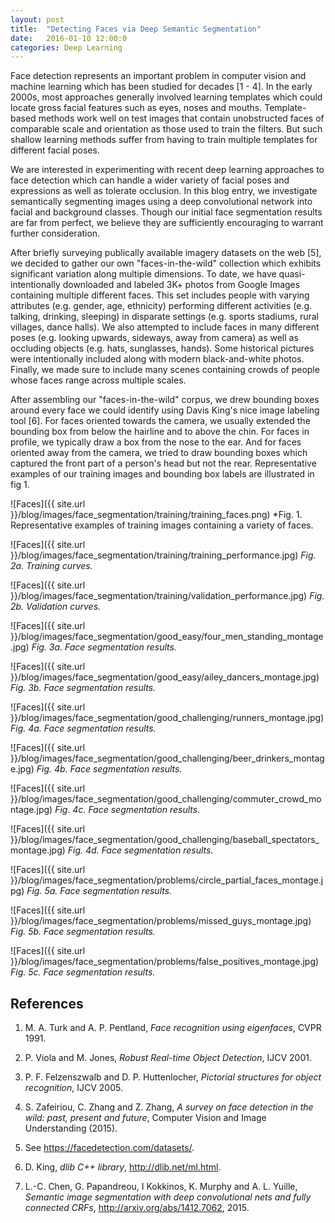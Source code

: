 ```yaml
---
layout: post
title:  "Detecting Faces via Deep Semantic Segmentation"
date:   2016-01-10 12:00:0
categories: Deep Learning
---
```


Face detection represents an important problem in computer vision and
machine learning which has been studied for decades [1 - 4].  In the early
2000s, most approaches generally involved learning templates which could
locate gross facial features such as eyes, noses and mouths.
Template-based methods work well on test images that contain unobstructed
faces of comparable scale and orientation as those used to train the
filters.  But such shallow learning methods suffer from having to train
multiple templates for different facial poses.

We are interested in experimenting with recent deep learning approaches to
face detection which can handle a wider variety of facial poses and
expressions as well as tolerate occlusion.  In this blog entry, we
investigate semantically segmenting images using a deep convolutional
network into facial and background classes.  Though our initial face
segmentation results are far from perfect, we believe they are sufficiently
encouraging to warrant further consideration.

After briefly surveying publically available imagery datasets on the web
[5], we decided to gather our own "faces-in-the-wild" collection which
exhibits significant variation along multiple dimensions.  To date, we have
quasi-intentionally downloaded and labeled 3K+ photos from Google Images
containing multiple different faces.  This set includes people with varying
attributes (e.g. gender, age, ethnicity) performing different activities
(e.g. talking, drinking, sleeping) in disparate settings (e.g. sports
stadiums, rural villages, dance halls).  We also attempted to include faces
in many different poses (e.g. looking upwards, sideways, away from camera)
as well as occluding objects (e.g. hats, sunglasses, hands).  Some
historical pictures were intentionally included along with modern
black-and-white photos.  Finally, we made sure to include many scenes
containing crowds of people whose faces range across multiple scales.

After assembling our "faces-in-the-wild" corpus, we drew bounding boxes
around every face we could identify using Davis King's nice image labeling
tool [6].  For faces oriented towards the camera, we usually extended the
bounding box from below the hairline and to above the chin.  For faces in
profile, we typically draw a box from the nose to the ear.  And for faces
oriented away from the camera, we tried to draw bounding boxes which
captured the front part of a person's head but not the rear.
Representative examples of our training images and bounding box labels are
illustrated in fig 1.

![Faces]({{ site.url }}/blog/images/face_segmentation/training/training_faces.png)
*Fig. 1.  Representative examples of training images containing a variety
of faces.  




![Faces]({{ site.url }}/blog/images/face_segmentation/training/training_performance.jpg)
*Fig. 2a.  Training curves.*


![Faces]({{ site.url }}/blog/images/face_segmentation/training/validation_performance.jpg)
*Fig. 2b.  Validation curves.*

![Faces]({{ site.url }}/blog/images/face_segmentation/good_easy/four_men_standing_montage.jpg)
*Fig. 3a.  Face segmentation results.*

![Faces]({{ site.url }}/blog/images/face_segmentation/good_easy/ailey_dancers_montage.jpg)
*Fig. 3b.  Face segmentation results.*

![Faces]({{ site.url }}/blog/images/face_segmentation/good_challenging/runners_montage.jpg)
*Fig. 4a.  Face segmentation results.*

![Faces]({{ site.url }}/blog/images/face_segmentation/good_challenging/beer_drinkers_montage.jpg)
*Fig. 4b.  Face segmentation results.*

![Faces]({{ site.url }}/blog/images/face_segmentation/good_challenging/commuter_crowd_montage.jpg)
*Fig. 4c.  Face segmentation results.*

![Faces]({{ site.url }}/blog/images/face_segmentation/good_challenging/baseball_spectators_montage.jpg)
*Fig. 4d.  Face segmentation results.*

![Faces]({{ site.url }}/blog/images/face_segmentation/problems/circle_partial_faces_montage.jpg)
*Fig. 5a.  Face segmentation results.*

![Faces]({{ site.url }}/blog/images/face_segmentation/problems/missed_guys_montage.jpg)
*Fig. 5b.  Face segmentation results.*

![Faces]({{ site.url }}/blog/images/face_segmentation/problems/false_positives_montage.jpg)
*Fig. 5c.  Face segmentation results.*


## References

1.  M. A. Turk and A. P. Pentland, *Face recognition using eigenfaces*, CVPR 1991.

2.  P. Viola and M. Jones, *Robust Real-time Object Detection*, IJCV 2001.

3.  P. F. Felzenszwalb and D. P. Huttenlocher, *Pictorial structures for object recognition*, IJCV 2005.

4.  S. Zafeiriou, C. Zhang and Z. Zhang, *A survey on face detection in the wild: past, present
and future*,  Computer Vision and Image Understanding  (2015).

5.  See https://facedetection.com/datasets/.

6. D. King, *dlib C++ library*, http://dlib.net/ml.html.

2. L.-C. Chen, G. Papandreou, I Kokkinos, K. Murphy and A. L. Yuille,
*Semantic image segmentation with deep convolutional nets and fully
connected CRFs*, http://arxiv.org/abs/1412.7062, 2015.


